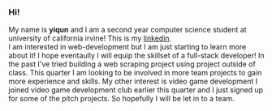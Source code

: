 ### Hi!

My name is **yiqun** and I am a second year computer science student at university of california irvine!
This is my [linkedin](https://www.linkedin.com/in/yiqun-dean-du-4b4583200).  
I am interested in web-development but I am just starting to learn more about it! I hope eventaully I will equip the
skillset of a full-stack developer!
In the past I've tried building a web scraping project using project outside of class. This quarter I am looking to be 
involved in more team projects to gain more experience and skills. My other interest is video game development
I joined video game development club earlier this quarter and I just signed up for some of the pitch projects. So hopefully
I will be let in to a team.

